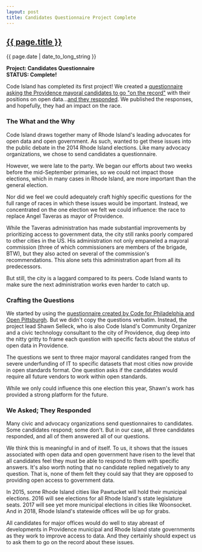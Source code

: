 ```yaml
---
layout: post
title: Candidates Questionnaire Project Complete
---
```


<h2><a href="{{ page.url }}">{{ page.title }}</a></h2>

{{ page.date | date_to_long_string }}

<p><strong>Project: Candidates Questionnaire 
<br />STATUS: Complete!</strong></p>

<p>Code Island has completed its first project! We created a <a href="/projects/open-data-questionnaire/">questionnaire asking the Providence mayoral candidates to go "on the record"</a> with their positions on open data...<a href="/projects/open-data-questionnaire/responses/">and they responded</a>. We published the responses, and hopefully, they had an impact on the race.

<h3>The What and the Why</h3>

<p>Code Island draws together many of Rhode Island's leading advocates for open data and open government. As such, wanted to get these issues into the public debate in the 2014 Rhode Island elections. Like many advocacy organizations, we chose to send candidates a questionnaire.</p>

<p>However, we were late to the party. We began our efforts about two weeks before the mid-September primaries, so we could not impact those elections, which in many cases in Rhode Island, are more important than the general election.</p> 

<p>Nor did we feel we could adequately craft highly specific questions for the full range of races in which these issues would be important. Instead, we concentrated on the one election we felt we could influence: the race to replace Angel Taveras as mayor of Providence.</p> 

<p>While the Taveras administration has made substantial improvements by prioritizing access to government data, the city still ranks poorly compared to other cities in the US. His administration not only empaneled a mayoral commission (three of which commissioners are members of the brigade, BTW), but they also acted on several of the commission's recommendations. This alone sets this administration apart from all its predecessors.</p>

<p>But still, the city is a laggard compared to its peers. Code Island wants to make sure the next administration works even harder to catch up.</p>

<h3>Crafting the Questions</h3>

<p>We started by using the <a href="http://opendatapa.files.wordpress.com/2014/03/pastatewideopendataquestionaire.pdf">questionnaire created by Code for Philadelphia and Open Pittsburgh</a>. But we didn't copy the questions verbatim. Instead, the project lead Shawn Selleck, who is also Code Island's Community Organizer and a civic technology consultant to the city of Providence, dug deep into the nitty gritty to frame each question with specific facts about the status of open data in Providence.</p>

<p>The questions we sent to three major mayoral candidates ranged from the severe underfunding of IT to specific datasets that most cities now provide in open standards format. One question asks if the candidates would require all future vendors to work within open standards.</p> 

<p>While we only could influence this one election this year, Shawn's work has provided a strong platform for the future.</p>

<h3>We Asked; They Responded</h3>

<p>Many civic and advocacy organizations send questionnaires to candidates. Some candidates respond; some don't. But in our case, all three candidates responded, and all of them answered all of our questions.</p>

<p>We think this is meaningful in and of itself. To us, it shows that the issues associated with open data and open government have risen to the level that all candidates feel they must be able to respond to them with specific answers. It's also worth noting that no candidate replied negatively to any question. That is, none of them felt they could say that they are opposed to providing open access to government data.</p>

<p>In 2015, some Rhode Island cities like Pawtucket will hold their municipal elections. 2016 will see elections for all Rhode Island's state legislature seats. 2017 will see yet more municipal elections in cities like Woonsocket. And in 2018, Rhode Island's statewide offices will be up for grabs.</p>

<p>All candidates for major offices would do well to stay abreast of developments in Providence municipal and Rhode Island state governments as they work to improve access to data. And they certainly should expect us to ask them to go on the record about these issues. </p>
